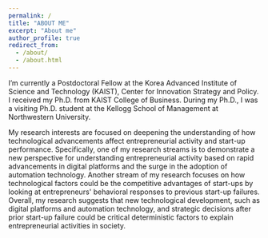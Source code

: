 ```yaml
---
permalink: /
title: "ABOUT ME"
excerpt: "About me"
author_profile: true
redirect_from: 
  - /about/
  - /about.html
---
```


I’m currently a Postdoctoral Fellow at the Korea Advanced Institute of Science and Technology (KAIST), Center for Innovation Strategy and Policy. I received my Ph.D. from KAIST College of Business. During my Ph.D., I was a visiting Ph.D. student at the Kellogg School of Management at Northwestern University.

My research interests are focused on deepening the understanding of how technological advancements affect entrepreneurial activity and start-up performance. Specifically, one of my research streams is to demonstrate a new perspective for understanding entrepreneurial activity based on rapid advancements in digital platforms and the surge in the adoption of automation technology. Another stream of my research focuses on how technological factors could be the competitive advantages of start-ups by looking at entrepreneurs' behavioral responses to previous start-up failures. Overall, my research suggests that new technological development, such as digital platforms and automation technology, and strategic decisions after prior start-up failure could be critical deterministic factors to explain entrepreneurial activities in society.
